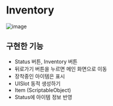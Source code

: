 # Inventory
![image](https://github.com/user-attachments/assets/8eeb14a9-5662-4be1-a49c-caddb0df6c75)

## 구현한 기능
* Status 버튼, Inventory 버튼
* 뒤로가기 버튼을 누르면 메인 화면으로 이동
* 장착중인 아이템은 표시
* UISlot 동적 생성하기
* Item (ScriptableObject)
* Status에 아이템 정보 반영
